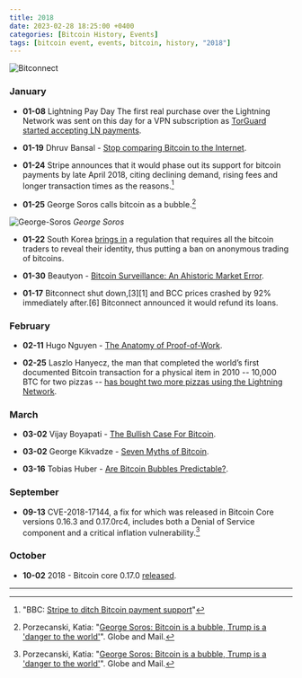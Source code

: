 ```yaml
---
title: 2018  
date: 2023-02-28 18:25:00 +0400
categories: [Bitcoin History, Events]
tags: [bitcoin event, events, bitcoin, history, "2018"]
---
```


![Bitconnect](https://gifimage.net/wp-content/uploads/2018/11/gif-bitconnect.gif)

### **January**

* **01-08** Lightning Pay Day The first real purchase over the Lightning Network was sent on this day for a VPN subscription as [TorGuard started accepting LN payments](https://www.reddit.com/r/Bitcoin/comments/7ozmi2/torguard_anonymous_vpn_proxy_and_email_services/).

* **01-19** Dhruv Bansal - [Stop comparing Bitcoin to the Internet](https://bitcoinwords.github.io/cy18m1#stop-comparing-bitcoin-to-the-internet).

* **01-24**  Stripe announces that it would phase out its support for bitcoin payments by late April 2018, citing declining demand, rising fees and longer transaction times as the reasons.[^1]

* **01-25** George Soros calls bitcoin as a bubble.[^2]

![George-Soros](https://www.theglobeandmail.com/resizer/Xk-IJMeda7TSonL7kVZ7XdGmTMg=/1200x0/filters:quality(80):format(webp)/arc-anglerfish-tgam-prod-tgam.s3.amazonaws.com/public/3YO5ZNYBY5A25NMO7SHLF6XWC4.jpg)
*George Soros*

* **01-22** South Korea [brings in](https://www.independent.co.uk/tech/bitcoin-latest-price-value-south-korea-regulation-a8173506.html) a regulation that requires all the bitcoin traders to reveal their identity, thus putting a ban on anonymous trading of bitcoins.

* **01-30** Beautyon - [Bitcoin Surveillance: An Ahistoric Market Error](https://bitcoinwords.github.io/cy18m1#bitcoin-surveillance-an-ahistoric-market-error).

* **01-17** Bitconnect shut down,[3][1] and BCC prices crashed by 92% immediately after.[6] Bitconnect announced it would refund its loans.

### **February**

* **02-11** Hugo Nguyen - [The Anatomy of Proof-of-Work](https://archive.is/EyY2A).

* **02-25** Laszlo Hanyecz, the man that completed the world’s first documented Bitcoin transaction for a physical item in 2010 -- 10,000 BTC for two pizzas -- [has bought two more pizzas using the Lightning Network](https://lists.linuxfoundation.org/pipermail/lightning-dev/2018-February/001044.html).

### **March** 

* **03-02** Vijay Boyapati - [The Bullish Case For Bitcoin](https://archive.is/jE0Bs).

* **03-02** George Kikvadze - [Seven Myths of Bitcoin](https://bitcoinwords.github.io/cy18m3#seven-myths-of-bitcoin).

* **03-16** Tobias Huber - [Are Bitcoin Bubbles Predictable?](https://bitcoinwords.github.io/cy18m3#are-bitcoin-bubbles-predictable).

### **September**

* **09-13** CVE-2018-17144, a fix for which was released in Bitcoin Core versions 0.16.3 and 0.17.0rc4, includes both a Denial of Service component and a critical inflation vulnerability.[^2]

### **October**

* **10-02** 2018 - Bitcoin core 0.17.0 [released](https://bitcoincore.org/en/releases/0.17.0/).





***

[^1]: "BBC: [Stripe to ditch Bitcoin payment support](https://www.bbc.com/news/business-42798935)"

[^2]: Porzecanski, Katia: "[George Soros: Bitcoin is a bubble, Trump is a 'danger to the world'](https://www.theglobeandmail.com/globe-investor/investment-ideas/george-soros-says-bitcoin-bubble-wont-have-sharp-break-like-others/article37739168/)". Globe and Mail. 

[^3]: Full Discloure: [bitcoincore.org](https://bitcoincore.org/en/2018/09/20/notice/)


